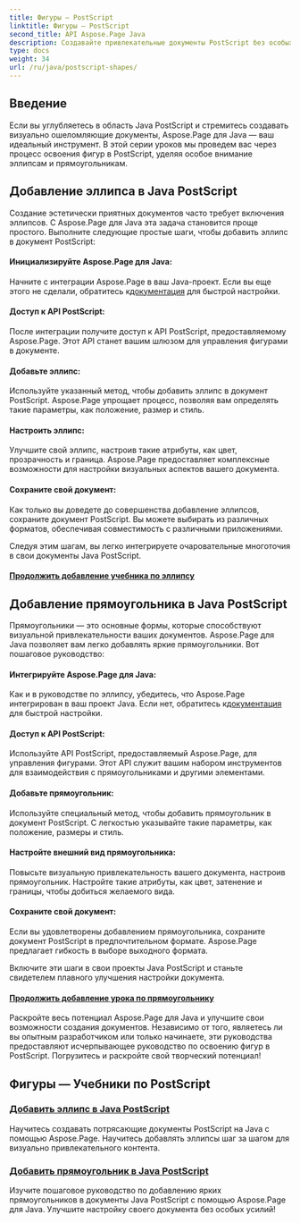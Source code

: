 ```yaml
---
title: Фигуры — PostScript
linktitle: Фигуры — PostScript
second_title: API Aspose.Page Java
description: Создавайте привлекательные документы PostScript без особых усилий с помощью Aspose.Page Java. Погрузитесь в руководства по добавлению эллипсов и прямоугольников для создания визуально привлекательного контента.
type: docs
weight: 34
url: /ru/java/postscript-shapes/
---
```


## Введение

Если вы углубляетесь в область Java PostScript и стремитесь создавать визуально ошеломляющие документы, Aspose.Page для Java — ваш идеальный инструмент. В этой серии уроков мы проведем вас через процесс освоения фигур в PostScript, уделяя особое внимание эллипсам и прямоугольникам.

## Добавление эллипса в Java PostScript

Создание эстетически приятных документов часто требует включения эллипсов. С Aspose.Page для Java эта задача становится проще простого. Выполните следующие простые шаги, чтобы добавить эллипс в документ PostScript:

#### Инициализируйте Aspose.Page для Java:

 Начните с интеграции Aspose.Page в ваш Java-проект. Если вы еще этого не сделали, обратитесь к[документация](https://reference.aspose.com/page/java/) для быстрой настройки.

#### Доступ к API PostScript:
После интеграции получите доступ к API PostScript, предоставляемому Aspose.Page. Этот API станет вашим шлюзом для управления фигурами в документе.

#### Добавьте эллипс:
Используйте указанный метод, чтобы добавить эллипс в документ PostScript. Aspose.Page упрощает процесс, позволяя вам определять такие параметры, как положение, размер и стиль.

#### Настроить эллипс:
Улучшите свой эллипс, настроив такие атрибуты, как цвет, прозрачность и граница. Aspose.Page предоставляет комплексные возможности для настройки визуальных аспектов вашего документа.

#### Сохраните свой документ:
Как только вы доведете до совершенства добавление эллипсов, сохраните документ PostScript. Вы можете выбирать из различных форматов, обеспечивая совместимость с различными приложениями.

Следуя этим шагам, вы легко интегрируете очаровательные многоточия в свои документы Java PostScript.

#### [Продолжить добавление учебника по эллипсу](./add-ellipse/)

## Добавление прямоугольника в Java PostScript

Прямоугольники — это основные формы, которые способствуют визуальной привлекательности ваших документов. Aspose.Page для Java позволяет вам легко добавлять яркие прямоугольники. Вот пошаговое руководство:

#### Интегрируйте Aspose.Page для Java:
 Как и в руководстве по эллипсу, убедитесь, что Aspose.Page интегрирован в ваш проект Java. Если нет, обратитесь к[документация](https://reference.aspose.com/page/java/) для быстрой настройки.

#### Доступ к API PostScript:
Используйте API PostScript, предоставляемый Aspose.Page, для управления фигурами. Этот API служит вашим набором инструментов для взаимодействия с прямоугольниками и другими элементами.

#### Добавьте прямоугольник:
Используйте специальный метод, чтобы добавить прямоугольник в документ PostScript. С легкостью указывайте такие параметры, как положение, размеры и стиль.

#### Настройте внешний вид прямоугольника:
Повысьте визуальную привлекательность вашего документа, настроив прямоугольник. Настройте такие атрибуты, как цвет, затенение и границы, чтобы добиться желаемого вида.

#### Сохраните свой документ:
Если вы удовлетворены добавлением прямоугольника, сохраните документ PostScript в предпочтительном формате. Aspose.Page предлагает гибкость в выборе выходного формата.

Включите эти шаги в свои проекты Java PostScript и станьте свидетелем плавного улучшения настройки документа.

#### [Продолжить добавление урока по прямоугольнику](./add-rectangle/)

Раскройте весь потенциал Aspose.Page для Java и улучшите свои возможности создания документов. Независимо от того, являетесь ли вы опытным разработчиком или только начинаете, эти руководства предоставляют исчерпывающее руководство по освоению фигур в PostScript. Погрузитесь и раскройте свой творческий потенциал!
## Фигуры — Учебники по PostScript
### [Добавить эллипс в Java PostScript](./add-ellipse/)
Научитесь создавать потрясающие документы PostScript на Java с помощью Aspose.Page. Научитесь добавлять эллипсы шаг за шагом для визуально привлекательного контента.
### [Добавить прямоугольник в Java PostScript](./add-rectangle/)
Изучите пошаговое руководство по добавлению ярких прямоугольников в документы Java PostScript с помощью Aspose.Page для Java. Улучшите настройку своего документа без особых усилий!